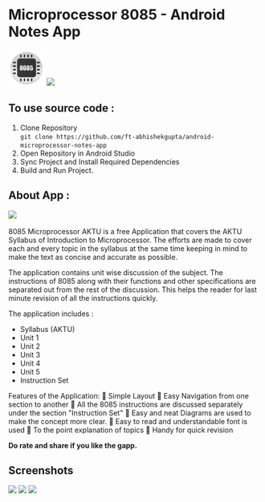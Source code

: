 # Microprocessor 8085 - Android Notes App
![](./logo.png) 
<a href="https://play.google.com/store/apps/details?id=com.notes.microprocessor_aktu"><img src="https://play.google.com/intl/en_us/badges/images/generic/en_badge_web_generic.png" height="75"></a>

## To use source code : 
1. Clone Repository <br>
```git clone https://github.com/ft-abhishekgupta/android-microprocessor-notes-app```
1. Open Repository in Android Studio
1. Sync Project and Install Required Dependencies
1. Build and Run Project.

## About App :
![](./promo.png) 

8085 Microprocessor AKTU is a free Application that covers the AKTU Syllabus of Introduction to Microprocessor. The efforts are made to cover each and every topic in the syllabus at the same time keeping in mind to make the text as concise and accurate as possible.

The application contains unit wise discussion of the subject. The instructions of 8085 along with their functions and other specifications are separated out from the rest of the discussion. This helps the reader for last minute revision of all the instructions quickly.

The application includes :
* Syllabus (AKTU)
* Unit 1
* Unit 2
* Unit 3
* Unit 4
* Unit 5
* Instruction Set

Features of the Application:
 Simple Layout
 Easy Navigation from one section to another
 All the 8085 instructions are discussed separately under the section "Instruction Set"
 Easy and neat Diagrams are used to make the concept more clear.
 Easy to read and understandable font is used
 To the point explanation of topics
 Handy for quick revision

**Do rate and share if you like the gapp.**
## Screenshots
![](./Screenshot1.png)
![](./Screenshot2.png)
![](./Screenshot3.png)